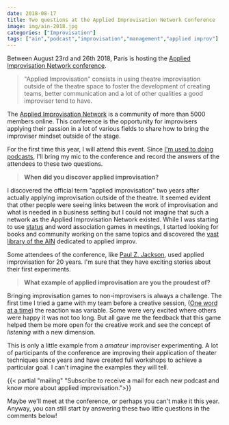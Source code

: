 ```yaml
---
date: 2018-08-17
title: Two questions at the Applied Improvisation Network Conference
image: img/ain-2018.jpg
categories: ["Improvisation"]
tags: ["ain","podcast","improvisation","management","applied improv"]
---
```




Between August 23rd and 26th 2018, Paris is hosting the [Applied Improvisation Network conference](http://appliedimprovisation.network). 

> "Applied Improvisation" consists in using theatre improvisation outside of the theatre space to foster the development of creating teams, better communication and a lot of other qualities a good improviser tend to have.

The [Applied Improvisation Network](http://appliedimprovisation.network) is a community of more than 5000 members online. This conference is the opportunity for improvisers applying their passion in a lot of various fields to share how to bring the improviser mindset outside of the stage.

For the first time this year, I will attend this event. Since [I'm used to doing podcasts](http://podcastscience.fm), I'll bring my mic to the conference and record the answers of the attendees to these two questions. 

> **When did you discover applied improvisation?**

I discovered the official term "applied improvisation" two years after actually applying improvisation outside of the theatre. It seemed evident that other people were seeing links between the work of improvisation and what is needed in a business setting but I could not imagine that such a network as the Applied Improvisation Network existed. While I was starting to use [status](https://improwiki.com/en/wiki/improv/status) and word association games in meetings, I started looking for books and community working on the same topics and discovered the [vast library of the AIN](http://appliedimprovisation.network/library/books-articles/) dedicated to applied improv.

Some attendees of the conference, like [Paul Z. Jackson](http://appliedimprovisation.network/practitioner/paul-z-jackson/), used applied improvisation for 20 years. I'm sure that they have exciting stories about their first experiments.

> **What example of applied improvisation are you the proudest of?**

Bringing improvisation games to non-improvisers is always a challenge. The first time I tried a game with my team before a creative session, ([One word at a time](https://dramaresource.com/one-word-at-a-time/))  the reaction was variable. Some were very excited where others were happy it was not too long. But all gave me the feedback that this game helped them be more open for the creative work and see the concept of _listening_ with a new dimension.

This is only a little example from a _amateur_ improviser experimenting. A lot of participants of the conference are improving their application of theater techniques since years and have created full workshops to achieve a particular goal. I can't imagine the examples they will tell.

{{< partial "mailing" "Subscribe to receive a mail for each new podcast and know more about applied improvisation.">}}

Maybe we'll meet at the conference, or perhaps you can't make it this year. Anyway, you can still start by answering these two little questions in the comments below!




